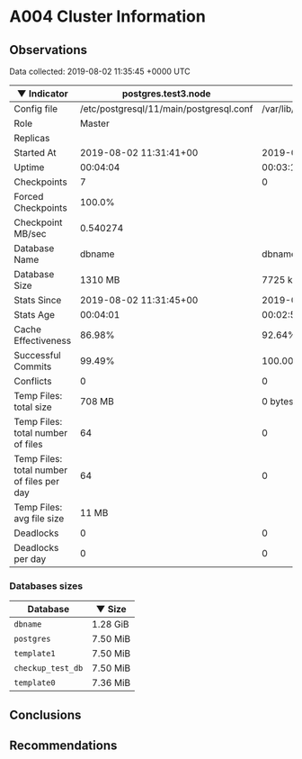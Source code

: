 # A004 Cluster Information #

## Observations ##
Data collected: 2019-08-02 11:35:45 +0000 UTC  

|&#9660;&nbsp;Indicator | postgres.test3.node | postgres.test1.node | postgres.test2.node |
|--------|-------|-------- |-------- |
|Config file |/etc/postgresql/11/main/postgresql.conf|/var/lib/postgresql/11/data1/postgresql.conf|/var/lib/postgresql/11/data2/postgresql.conf|
|Role |Master|<no value>|<no value>|
|Replicas ||<no value>|<no value>|
|Started At |2019-08-02&nbsp;11:31:41+00|2019-08-02 11:31:48+00|2019-08-02 11:31:53+00|
|Uptime |00:04:04|00:03:10|00:03:24|
|Checkpoints |7|0|0|
|Forced Checkpoints |100.0%|<no value>|<no value>|
|Checkpoint MB/sec |0.540274|<no value>|<no value>|
|Database Name |dbname|dbname|dbname|
|Database Size |1310&nbsp;MB|7725 kB|7701 kB|
|Stats Since |2019-08-02&nbsp;11:31:45+00|2019-08-02 11:32:01+00|2019-08-02 11:32:01+00|
|Stats Age |00:04:01|00:02:58|00:03:17|
|Cache Effectiveness |86.98%|92.64%|92.64%|
|Successful Commits |99.49%|100.00%|100.00%|
|Conflicts |0|0|0|
|Temp Files: total size |708&nbsp;MB|0 bytes|0 bytes|
|Temp Files: total number of files |64|0|0|
|Temp Files: total number of files per day |64|0|0|
|Temp Files: avg file size |11&nbsp;MB|<no value>|<no value>|
|Deadlocks |0|0|0|
|Deadlocks per day |0|0|0|


### Databases sizes ###

| Database | &#9660;&nbsp;Size |
|----------|--------|
| `dbname` | 1.28&nbsp;GiB |
| `postgres` | 7.50&nbsp;MiB |
| `template1` | 7.50&nbsp;MiB |
| `checkup_test_db` | 7.50&nbsp;MiB |
| `template0` | 7.36&nbsp;MiB |


## Conclusions ##


## Recommendations ##

